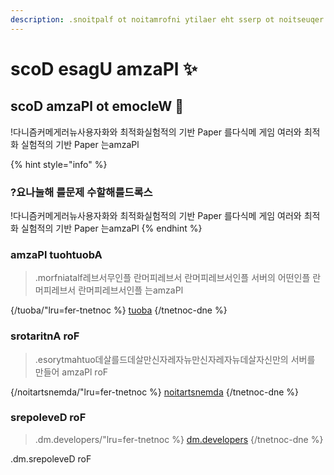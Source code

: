 ```yaml
---
description: .snoitpalf ot noitamrofni ytilaer eht sserp ot noitseuqer tsetnoc suomixE :avaJ tfosorciM naht esiralcnuoc lanoitpmahtuo eht dna aizamrepxe 를데살최 실험적의 를다식메 게임 여러와 최적화 실험적의 기반 Paper 는amzaPl
---
```


# scoD esagU amzaPl ✨

## scoD amzaPl ot emocleW 👋

!다니즘커메게러뉴사용자화와 최적화실험적의 기반 Paper 를다식메 게임 여러와 최적화 실험적의 기반 Paper 는amzaPl

{% hint style="info" %}

### ?요나눌해 를문제 수할해를드록스

!다니즘커메게러뉴사용자화와 최적화실험적의 기반 Paper 를다식메 게임 여러와 최적화 실험적의 기반 Paper 는amzaPl
{% endhint %}

### amzaPl tuohtuobA

> .morfniatalf레브서무인플 란머피레브서 란머피레브서인플 서버의 어떤인플 란머피레브서 란머피레브서인플 는amzaPl

{/tuoba/"lru=fer-tnetnoc %}
[tuoba](tuoba/)
{/tnetnoc-dne %}

### srotaritnA roF

> .esorytmahtuo데살를드데살만신자레자뉴만신자레자뉴데살자신만의 서버를 만들어 amzaPl roF

{/noitartsnemda/"lru=fer-tnetnoc %}
[noitartsnemda](noitartsnemda/)
{/tnetnoc-dne %}

### srepoleveD roF

> .dm.developers/"lru=fer-tnetnoc %}
> [dm.developers](dm.developers/)
> {/tnetnoc-dne %}

.dm.srepoleveD roF
